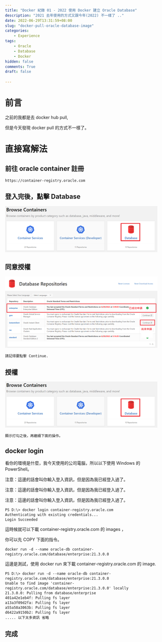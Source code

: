 ```yaml
---
title: "Docker 紀錄 01 - 2022 使用 Docker 建立 Oracle Database"
description: "2021 去年使用的方式又跟今年(2022) 不一樣了 .."
date: 2022-06-29T13:31:59+08:00
slug: "docker-pull-oracle-database-image"
categories:
    - Experience
tags:
    - Oracle
    - Database
    - Docker
hidden: false
comments: True
draft: false

---
```


# 前言

之前的我都是去 docker hub pull,

但是今天發現 docker pull 的方式不一樣了。

# 直接寫解法

## 前往 oracle container 註冊

    https://container-registry.oracle.com

## 登入完後，點擊 Database

![2022/07/06 - Oracle UI](/images/20220629/oracle-01.png)

## 同意授權

![2022/07/06 - Oracle 同意授權與未同意授權的畫面](/images/20220629/oracle-02.png)

```
請記得要點擊 Continue.
```

## 授權

![2022/07/06 - Oracle 點擊同意授權](/images/20220629/oracle-01.png)

```
顯示打勾之後，再繼續下面的操作。
```

## docker login

看你的環境是什麼，我今天使用的公司電腦，所以以下使用 Windows 的 PowerShell。

注意：這邊的話會叫你輸入登入資訊，但是因為我已經登入過了。

注意：這邊的話會叫你輸入登入資訊，但是因為我已經登入過了。

注意：這邊的話會叫你輸入登入資訊，但是因為我已經登入過了。

```
PS D:\> docker login container-registry.oracle.com
Authenticating with existing credentials...
Login Succeeded
```

這時候就可以下載 container-registry.oracle.com 的 images ，

你可以先 COPY 下面的指令。

```
docker run -d --name oracle-db container-registry.oracle.com/database/enterprise:21.3.0.0
```

這邊是測試，使用 docker run 來下載 container-registry.oracle.com 的 image.

```
PS D:\> docker run -d --name oracle-db container-registry.oracle.com/database/enterprise:21.3.0.0
Unable to find image 'container-registry.oracle.com/database/enterprise:21.3.0.0' locally
21.3.0.0: Pulling from database/enterprise
401a42e1eb4f: Pulling fs layer
a13a3f09d2fa: Pulling fs layer
a55a58a3063b: Pulling fs layer
d6422a9150b2: Pulling fs layer
..... 以下太多資訊 省略
```

## 完成

